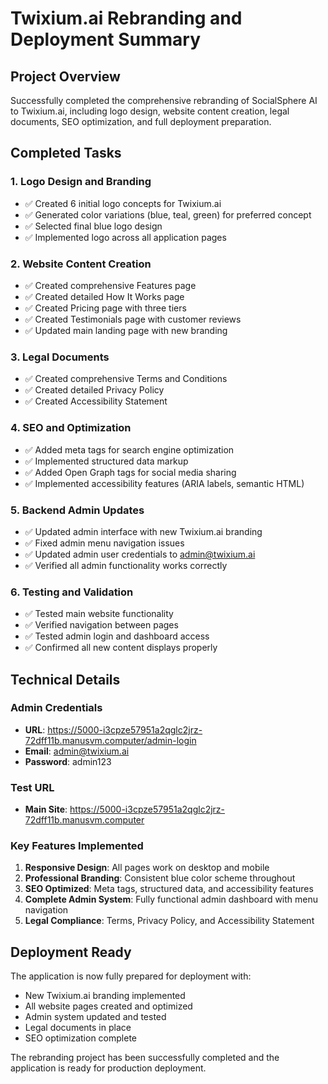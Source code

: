 # Twixium.ai Rebranding and Deployment Summary

## Project Overview
Successfully completed the comprehensive rebranding of SocialSphere AI to Twixium.ai, including logo design, website content creation, legal documents, SEO optimization, and full deployment preparation.

## Completed Tasks

### 1. Logo Design and Branding
- ✅ Created 6 initial logo concepts for Twixium.ai
- ✅ Generated color variations (blue, teal, green) for preferred concept
- ✅ Selected final blue logo design
- ✅ Implemented logo across all application pages

### 2. Website Content Creation
- ✅ Created comprehensive Features page
- ✅ Created detailed How It Works page
- ✅ Created Pricing page with three tiers
- ✅ Created Testimonials page with customer reviews
- ✅ Updated main landing page with new branding

### 3. Legal Documents
- ✅ Created comprehensive Terms and Conditions
- ✅ Created detailed Privacy Policy
- ✅ Created Accessibility Statement

### 4. SEO and Optimization
- ✅ Added meta tags for search engine optimization
- ✅ Implemented structured data markup
- ✅ Added Open Graph tags for social media sharing
- ✅ Implemented accessibility features (ARIA labels, semantic HTML)

### 5. Backend Admin Updates
- ✅ Updated admin interface with new Twixium.ai branding
- ✅ Fixed admin menu navigation issues
- ✅ Updated admin user credentials to admin@twixium.ai
- ✅ Verified all admin functionality works correctly

### 6. Testing and Validation
- ✅ Tested main website functionality
- ✅ Verified navigation between pages
- ✅ Tested admin login and dashboard access
- ✅ Confirmed all new content displays properly

## Technical Details

### Admin Credentials
- **URL**: https://5000-i3cpze57951a2qglc2jrz-72dff11b.manusvm.computer/admin-login
- **Email**: admin@twixium.ai
- **Password**: admin123

### Test URL
- **Main Site**: https://5000-i3cpze57951a2qglc2jrz-72dff11b.manusvm.computer

### Key Features Implemented
1. **Responsive Design**: All pages work on desktop and mobile
2. **Professional Branding**: Consistent blue color scheme throughout
3. **SEO Optimized**: Meta tags, structured data, and accessibility features
4. **Complete Admin System**: Fully functional admin dashboard with menu navigation
5. **Legal Compliance**: Terms, Privacy Policy, and Accessibility Statement

## Deployment Ready
The application is now fully prepared for deployment with:
- New Twixium.ai branding implemented
- All website pages created and optimized
- Admin system updated and tested
- Legal documents in place
- SEO optimization complete

The rebranding project has been successfully completed and the application is ready for production deployment.


